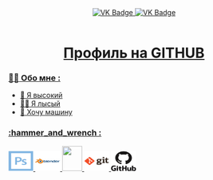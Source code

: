 <div id="badges" align ="center">
  <a href="https://vk.com/feed">
    <img src = "https://img.shields.io/badge/VK-blue?style=for-the-badge&logo=VK&logoColor=white" alt="VK Badge"/>
</a>
  
<a href= "https://mail.yandex.ru/?uid=611614518#inbox" >
    <img src = "https://img.shields.io/badge/EMAIL-red?style=for-the-badge&logo=Gmail&logoColor=white" alt="VK Badge" /›
  </a>
</div>
<div id="viewprof" align="center" >
  <img src="https://komarev.com/ghpvc/?username=lahaineprod&style=flat-square&color=blue" alt=""/>
</div>

<div id="heythere" align="center">
<h1> Профиль на GITHUB </h1>
</div>

### :man_technologist: Обо мне :
- :speech_balloon: Я высокий
- :bald_man: Я лысый
- :police_car: Хочу машину

###  :hammer_and_wrench :
<div>
  <img src=" https://github.com/devicons/devicon/blob/master/icons/photoshop/photoshop-line.svg " width="50" height="40"/>
  <img src=" https://github.com/devicons/devicon/blob/master/icons/blender/blender-original-wordmark.svg " width="50" height="40"/>
  <img src=" https://github.com/devicons/devicon/blob/master/icons/figma/fgma-original.svg " width="40" height="50"/>
  <img src=" https://github.com/devicons/devicon/blob/master/icons/git/git-original-wordmark.svg " width="50" height="40"/>
  <img src=" https://github.com/devicons/devicon/blob/master/icons/github/github-original-wordmark.svg " width="50" height="40"/>
</div>
